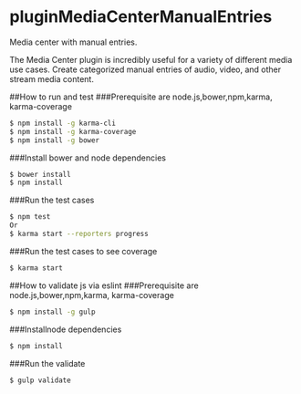 # pluginMediaCenterManualEntries 

 Media center with manual entries.
 
 The Media Center plugin is incredibly useful for a variety of different media use cases. Create categorized manual entries of audio, video, and other stream media content.

##How to run and test
###Prerequisite are node.js,bower,npm,karma, karma-coverage
```bash
$ npm install -g karma-cli
$ npm install -g karma-coverage
$ npm install -g bower
```
###Install bower and node dependencies
```bash
$ bower install
$ npm install
```
###Run the test cases
```bash
$ npm test
Or
$ karma start --reporters progress
```
###Run the test cases to see coverage
```bash
$ karma start
```

##How to validate js via eslint
###Prerequisite are node.js,bower,npm,karma, karma-coverage
```bash
$ npm install -g gulp
```

###Installnode dependencies
```bash
$ npm install
```
###Run the validate
```bash
$ gulp validate
```
